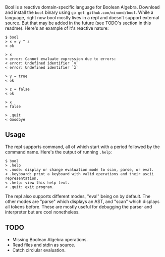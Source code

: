 Bool is a reactive domain-specific language for Boolean Algebra. Download and
install the `bool` binary using `go get github.com/minond/bool`. While a
language, right now bool mostly lives in a repl and doesn't support external
source. But that may be added in the future (see TODO's section in this
readme). Here's an example of it's reactive nature:

```
$ bool
> x = y ^ z
< ok

> x
< error: Cannot evaluate expression due to errors:
< error: Undefined identifier `y`
< error: Undefined identifier `z`

> y = true
< ok

> z = false
< ok

> x
= false

> .quit
< Goodbye
```

## Usage

The repl supports command, all of which start with a period followed by the
command name. Here's the output of running `.help`:

```
$ bool
> .help
< .mode: display or change evaluation mode to scan, parse, or eval.
< .keyboard: print a keyboard with valid operations and their ascii representation.
< .help: view this help text.
< .quit: exit program.
```

The repl also supports different modes, "eval" being on by default. The other
modes are "parse" which displays an AST, and "scan" which displays all tokens
before. These are mostly useful for debugging the parser and interpreter but
are cool nonetheless.

## TODO

- Missing Boolean Algebra operations.
- Read files and stdin as source.
- Catch circlular evaluation.
